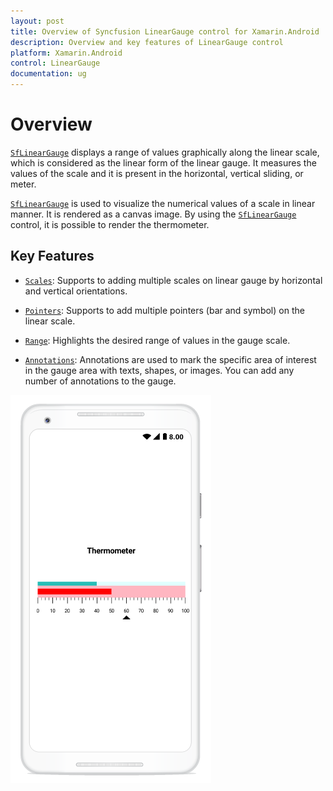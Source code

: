 ```yaml
---
layout: post
title: Overview of Syncfusion LinearGauge control for Xamarin.Android
description: Overview and key features of LinearGauge control
platform: Xamarin.Android
control: LinearGauge
documentation: ug
---
```


# Overview

[`SfLinearGauge`](https://help.syncfusion.com/cr/cref_files/xamarin-android/Syncfusion.SfGauge.Android~Com.Syncfusion.Gauges.SfLinearGauge.SfLinearGauge.html) displays a range of values graphically along the linear scale, which is considered as the linear form of the linear gauge. It measures the values of the scale and it is present in the horizontal, vertical sliding, or meter. 

[`SfLinearGauge`](https://help.syncfusion.com/cr/cref_files/xamarin-android/Syncfusion.SfGauge.Android~Com.Syncfusion.Gauges.SfLinearGauge.SfLinearGauge.html) is used to visualize the numerical values of a scale in linear manner. It is rendered as a canvas image. By using the [`SfLinearGauge`](https://help.syncfusion.com/cr/cref_files/xamarin-android/Syncfusion.SfGauge.Android~Com.Syncfusion.Gauges.SfLinearGauge.SfLinearGauge.html) control, it is possible to render the thermometer.


## Key Features

* [`Scales`](https://help.syncfusion.com/cr/cref_files/xamarin-android/Syncfusion.SfGauge.Android~Com.Syncfusion.Gauges.SfLinearGauge.SfLinearGauge~Scales.html): Supports to adding multiple scales on linear gauge by horizontal and vertical orientations.

* [`Pointers`](https://help.syncfusion.com/cr/cref_files/xamarin-android/Syncfusion.SfGauge.Android~Com.Syncfusion.Gauges.SfLinearGauge.LinearScale~Pointers.html): Supports to add multiple pointers (bar and symbol) on the linear scale.

* [`Range`](https://help.syncfusion.com/cr/cref_files/xamarin-android/Syncfusion.SfGauge.Android~Com.Syncfusion.Gauges.SfLinearGauge.LinearScale~Ranges.html): Highlights the desired range of values in the gauge scale.

* [`Annotations`](https://help.syncfusion.com/cr/cref_files/xamarin-android/Syncfusion.SfGauge.Android~Com.Syncfusion.Gauges.SfLinearGauge.SfLinearGauge~Annotations.html): Annotations are used to mark the specific area of interest in the gauge area with texts, shapes, or images. You can add any number of annotations to the gauge.

![](overview_images/overview.png)






